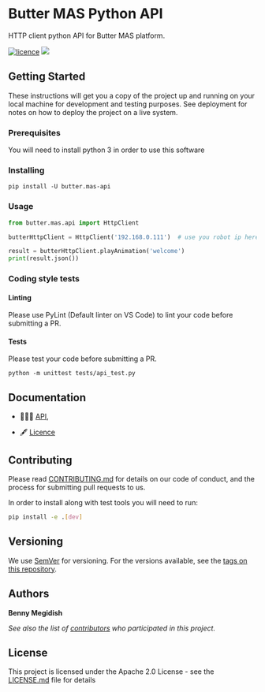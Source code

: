 # Butter MAS Python API
HTTP client python API for Butter MAS platform.

[![licence](https://img.shields.io/github/license/butter-robotics/Butter.MAS.PythonAPI.svg)](https://github.com/butter-robotics/Butter.MAS.PythonAPI/blob/master/LICENSE)
[![](https://img.shields.io/pypi/v/butter.mas-api.svg)](https://pypi.org/project/butter.mas-api/)


## Getting Started

These instructions will get you a copy of the project up and running on your local machine for development and testing purposes. See deployment for notes on how to deploy the project on a live system.

### Prerequisites

You will need to install python 3 in order to use this software

### Installing

```
pip install -U butter.mas-api
```
<!-- NOTE: the PyPi module name is _different_ then the repository name -->

### Usage

```python
from butter.mas.api import HttpClient

butterHttpClient = HttpClient('192.168.0.111')  # use you robot ip here

result = butterHttpClient.playAnimation('welcome')
print(result.json())
```

### Coding style tests

#### Linting

Please use PyLint (Default linter on VS Code) to lint your code before submitting a PR.

#### Tests

Please test your code before submitting a PR.
```
python -m unittest tests/api_test.py
```

## Documentation
- 👨🏼‍💻 [API](https://butter-robotics.github.io/Butter.MAS.PythonAPI/),
<!-- (https://github.com/butter-robotics/Butter.MAS.PythonAPI/blob/master/docs/API.md), -->
- 🖋  [Licence](https://github.com/butter-robotics/Butter.MAS.PythonAPI/blob/master/LICENSE)
<!-- - 👩🏼‍🏫 [Examples](https://github.com/butter-robotics/Butter.MAS.PythonAPI/blob/master/docs/examples),   -->

## Contributing

Please read [CONTRIBUTING.md](https://github.com/butter-robotics/Butter.MAS.PythonAPI/blob/master/CONTRIBUTING.md) for details on our code of conduct, and the process for submitting pull requests to us.

In order to install along with test tools you will need to run:

```bash
pip install -e .[dev]
```

## Versioning

We use [SemVer](http://semver.org/) for versioning. For the versions available, see the [tags on this repository](https://github.com/butter-robotics/Butter.MAS.PythonAPI/tags). 

## Authors

**Benny Megidish**

_See also the list of [contributors](https://github.com/butter-robotics/Butter.MAS.PythonAPI/contributors) who participated in this project._

## License

This project is licensed under the Apache 2.0 License - see the [LICENSE.md](https://github.com/butter-robotics/Butter.MAS.PythonAPI/blob/master/LICENSE) file for details